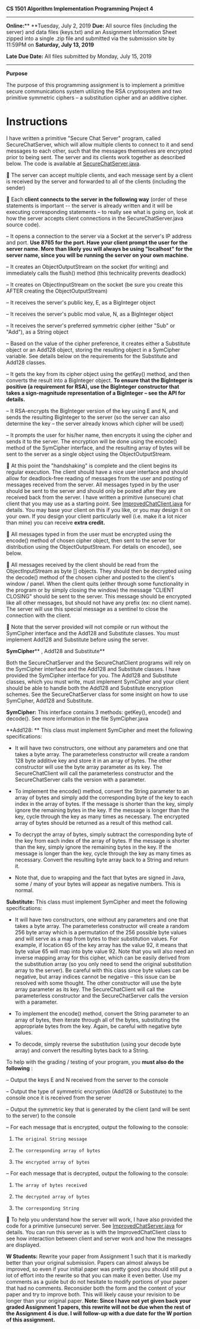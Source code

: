 **CS 1501
Algorithm Implementation
Programming Project 4**

** **

**Online:****  **Tuesday, July 2, 2019
**Due:**  All source files (including the server) and data files (keys.txt) and an Assignment Information Sheet zipped into a single .zip file and submitted via the submission site by 11:59PM on  **Saturday, July 13, 2019**

**Late Due Date:**  All files submitted by Monday, July 15, 2019

** **

**Purpose**

The purpose of this programming assignment is to implement a primitive secure communications system utilizing the RSA cryptosystem and two primitive symmetric ciphers – a substitution cipher and an additive cipher.

# **Instructions**

I have written a primitive &quot;Secure Chat Server&quot; program, called SecureChatServer, which will allow multiple clients to connect to it and send messages to each other, such that the messages themselves are encrypted prior to being sent. The server and its clients work together as described below.  The code is available at [SecureChatServer.java](http://people.cs.pitt.edu/~ramirez/cs1501/assigs/secure-chat/SecureChatServer.java).

      The server can accept multiple clients, and each message sent by a client is received by the server and forwarded to all of the clients (including the sender)

      Each  **client connects to the server in the following way**  (order of these statements is important -- the server is already written and it will be executing corresponding statements – to really see what is going on, look at how the server accepts client connections in the SecureChatServer.java source code).

–   It opens a connection to the server via a Socket at the server&#39;s IP address and port.  **Use 8765 for the port.  Have your client prompt the user for the server name. More than likely you will always be using &quot;localhost&quot; for the server name, since you will be running the server on your own machine.**

–   It creates an ObjectOutputStream on the socket (for writing) and immediately calls the flush() method (this technicality prevents deadlock)

–   It creates on ObjectInputStream on the socket (be sure you create this AFTER creating the ObjectOutputStream)

–   It receives the server&#39;s public key, E, as a BigInteger object

–   It receives the server&#39;s public mod value, N, as a BigInteger object

–   It receives the server&#39;s preferred symmetric cipher (either &quot;Sub&quot; or &quot;Add&quot;), as a String object

–   Based on the value of the cipher preference, it creates either a Substitute object or an Add128 object, storing the resulting object in a SymCipher variable. See details below on the requirements for the Substitute and Add128 classes.

–   It gets the key from its cipher object using the getKey() method, and then converts the result into a BigInteger object. **To ensure that the BigInteger is positive (a requirement for RSA), use the BigInteger constructor that takes a sign-magnitude representation of a BigInteger – see the API for details.**

–   It RSA-encrypts the BigInteger version of the key using E and N, and sends the resulting BigInteger to the server (so the server can also determine the key – the server already knows which cipher will be used)

–   It prompts the user for his/her name, then encrypts it using the cipher and sends it to the server. The encryption will be done using the encode() method of the SymCipher interface, and the resulting array of bytes will be sent to the server as a single object using the ObjectOutputStream.

      At this point the &quot;handshaking&quot; is complete and the client begins its regular execution. The client should have a nice user interface and should allow for deadlock-free reading of messages from the user and posting of messages received from the server. All messages typed in by the user should be sent to the server and should only be posted after they are received back from the server. I have written a primitive (unsecure) chat client that you may use as a starting point. See [ImprovedChatClient.java](http://people.cs.pitt.edu/~ramirez/cs1501/assigs/secure-chat/ImprovedChatClient.java) for details. You may base your client on this if you like, or you may design it on your own.  If you design your client particularly well (i.e. make it a lot nicer than mine) you can receive  **extra credit.**

      All messages typed in from the user must be encrypted using the encode() method of chosen cipher object, then sent to the server for distribution using the ObjectOutputStream.  For details on encode(), see below.

      All messages received by the client should be read from the ObjectInputStream as byte [] objects. They should then be decrypted using the decode() method of the chosen cipher and posted to the client&#39;s window / panel. When the client quits (either through some functionality in the program or by simply closing the window) the message &quot;CLIENT CLOSING&quot; should be sent to the server. This message should be encrypted like all other messages, but should not have any prefix (ex: no client name). The server will use this special message as a sentinel to close the connection with the client.

      Note that the server provided will not compile or run without the SymCipher interface and the Add128 and Substitute classes. You must implement Add128 and Substitute before using the server.

**SymCipher**** , Add128 and Substitute**

Both the SecureChatServer and the SecureChatClient programs will rely on the SymCipher interface and the Add128 and Substitute classes. I have provided the SymCipher interface for you. The Add128 and Substitute classes, which you must write, must implement SymCipher and your client should be able to handle both the Add128 and Substitute encryption schemes. See the SecureChatServer class for some insight on how to use SymCipher, Add128 and Substitute.

**SymCipher:**  This interface contains 3 methods: getKey(), encode() and decode(). See more information in the file SymCipher.java

**Add128: ** This class must implement SymCipher and meet the following specifications:

-   It will have two constructors, one without any parameters and one that takes a byte array. The parameterless constructor will create a random 128 byte additive key and store it in an array of bytes. The other constructor will use the byte array parameter as its key. The SecureChatClient will call the parameterless constructor and the SecureChatServer calls the version with a parameter.

-   To implement the encode() method, convert the String parameter to an array of bytes and simply add the corresponding byte of the key to each index in the array of bytes. If the message is shorter than the key, simply ignore the remaining bytes in the key. If the message is longer than the key, cycle through the key as many times as necessary. The encrypted array of bytes should be returned as a result of this method call.

-   To decrypt the array of bytes, simply subtract the corresponding byte of the key from each index of the array of bytes. If the message is shorter than the key, simply ignore the remaining bytes in the key. If the message is longer than the key, cycle through the key as many times as necessary.  Convert the resulting byte array back to a String and return it.

-   Note that, due to wrapping and the fact that bytes are signed in Java, some / many of your bytes will appear as negative numbers. This is normal.

**Substitute:**  This class must implement SymCipher and meet the following specifications:

-   It will have two constructors, one without any parameters and one that takes a byte array. The parameterless constructor will create a random 256 byte array which is a permutation of the 256 possible byte values and will serve as a map from bytes to their substitution values. For example, if location 65 of the key array has the value 92, it means that byte value 65 will map into byte value 92. Note that you will also need an inverse mapping array for this cipher, which can be easily derived from the substitution array (so you only need to send the original substitution array to the server). Be careful with this class since byte values can be negative, but array indices cannot be negative – this issue can be resolved with some thought. The other constructor will use the byte array parameter as its key. The SecureChatClient will call the parameterless constructor and the SecureChatServer calls the version with a parameter.

-   To implement the encode() method, convert the String parameter to an array of bytes, then iterate through all of the bytes, substituting the appropriate bytes from the key. Again, be careful with negative byte values.

-   To decode, simply reverse the substitution (using your decode byte array) and convert the resulting bytes back to a String.

To help with the grading / testing of your program, you  **must also do the following** :

–   Output the keys E and N received from the server to the console

–   Output the type of symmetric encryption (Add128 or Substitute) to the console once it is received from the server

–   Output the symmetric key that is generated by the client (and will be sent to the server) to the console

–   For each message that is encrypted, output the following to the console:

1.     The original String message

2.     The corresponding array of bytes

3.     The encrypted array of bytes

–   For each message that is decrypted, output the following to the console:

1.     The array of bytes received

2.     The decrypted array of bytes

3.     The corresponding String

      To help you understand how the server will work, I have also provided the code for a primitive (unsecure) server.  See [ImprovedChatServer.java](http://people.cs.pitt.edu/~ramirez/cs1501/assigs/secure-chat/ImprovedChatServer.java) for details. You can run this server as is with the ImprovedChatClient class to see how interaction between client and server work and how the messages are displayed.

**W Students:**  Rewrite your paper from Assignment 1 such that it is markedly better than your original submission. Papers can almost always be improved, so even if your initial paper was pretty good you should still put a lot of effort into the rewrite so that you can make it even better.  Use my comments as a guide but do not hesitate to modify portions of your paper that had no comments.  Reconsider both the form and the content of your paper and try to improve both.   This will likely cause your revision to be longer than your original paper.   **Note:  Since I have not yet given back your graded Assignment 1 papers, this rewrite will not be due when the rest of the Assignment 4 is due.  I will follow-up with a due date for the W portion of this assignment.**
